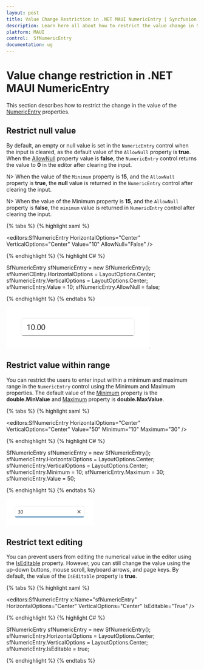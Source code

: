 ```yaml
---
layout: post
title: Value Change Restriction in .NET MAUI NumericEntry | Syncfusion
description: Learn here all about how to restrict the value change in Syncfusion .NET MAUI NumericEntry (SfNumericEntry) control and more.
platform: MAUI
control:  SfNumericEntry
documentation: ug
---
```


# Value change restriction in .NET MAUI NumericEntry

This section describes how to restrict the change in the value of the [NumericEntry](https://help.syncfusion.com/cr/maui-toolkit/Syncfusion.Maui.Toolkit.NumericEntry.SfNumericEntry.html) properties.

## Restrict null value

By default, an empty or null value is set in the `NumericEntry` control when the input is cleared, as the default value of the `AllowNull` property is **true**. When the [AllowNull](https://help.syncfusion.com/cr/maui-toolkit/Syncfusion.Maui.Toolkit.NumericEntry.SfNumericEntry.html#Syncfusion_Maui_Toolkit_NumericEntry_SfNumericEntry_AllowNull) property value is **false**, the `NumericEntry` control returns the value to **0** in the editor after clearing the input.

N> When the value of the `Minimum` property is **15**, and the `AllowNull` property is **true**, the **null** value is returned in the `NumericEntry` control after clearing the input.

N> When the value of the Minimum property is **15**, and the `AllowNull` property is **false**, the `minimum` value is returned in `NumericEntry` control after clearing the input.

{% tabs %}
{% highlight xaml %}

<editors:SfNumericEntry HorizontalOptions="Center"
                        VerticalOptions="Center" 
                        Value="10" 
                        AllowNull="False" />

{% endhighlight %}
{% highlight C# %}

SfNumericEntry sfNumericEntry = new SfNumericEntry();
sfNumeriCEntry.HorizontalOptions = LayoutOptions.Center;
sfNumericEntry.VerticalOptions = LayoutOptions.Center;
sfNumericEntry.Value = 10;
sfNumericEntry.AllowNull = false;

{% endhighlight %}
{% endtabs %}

![.NET MAUI NumericEntry value restriction](Restriction_images/restrict_nullvalue.gif)

## Restrict value within range

You can restrict the users to enter input within a minimum and maximum range in the `NumericEntry` control using the Minimum and Maximum properties. The default value of the [Minimum](https://help.syncfusion.com/cr/maui-toolkit/Syncfusion.Maui.Toolkit.NumericEntry.SfNumericEntry.html#Syncfusion_Maui_Toolkit_NumericEntry_SfNumericEntry_Minimum) property is the **double.MinValue** and [Maximum](https://help.syncfusion.com/cr/maui-toolkit/Syncfusion.Maui.Toolkit.NumericEntry.SfNumericEntry.html#Syncfusion_Maui_Toolkit_NumericEntry_SfNumericEntry_Maximum) property is **double.MaxValue**.

{% tabs %}
{% highlight xaml %}

<editors:SfNumericEntry HorizontalOptions="Center"
                        VerticalOptions="Center"
                        Value="50"
                        Minimum="10"
                        Maximum="30" />

{% endhighlight %}
{% highlight C# %}

SfNumericEntry sfNumericEntry = new SfNumericEntry();
sfNumericEntry.HorizontalOptions = LayoutOptions.Center;
sfNumericEntry.VerticalOptions = LayoutOptions.Center;
sfNumericEntry.Minimum = 10;
sfNumericEntry.Maximum = 30;
sfNumericEntry.Value = 50;

{% endhighlight %}
{% endtabs %}

![.NET MAUI NumericEntry value restriction](GettingStarted_images/value_restriction_img.png)

## Restrict text editing

You can prevent users from editing the numerical value in the editor using the [IsEditable](https://help.syncfusion.com/cr/maui-toolkit/Syncfusion.Maui.Toolkit.NumericEntry.SfNumericEntry.html#Syncfusion_Maui_Toolkit_NumericEntry_SfNumericEntry_IsEditable) property. However, you can still change the value using the up-down buttons, mouse scroll, keyboard arrows, and page keys. By default, the value of the `IsEditable` property is **true**.



{% tabs %}
{% highlight xaml %}

<editors:SfNumericEntry x:Name="sfNumericEntry" 
                        HorizontalOptions="Center"
                        VerticalOptions="Center"
                        IsEditable="True" />

{% endhighlight %}
{% highlight C# %}

SfNumericEntry sfNumericEntry = new SfNumericEntry();
sfNumericEntry.HorizontalOptions = LayoutOptions.Center;
sfNumericEntry.VerticalOptions = LayoutOptions.Center;
sfNumericEntry.IsEditable = true;

{% endhighlight %}
{% endtabs %}

